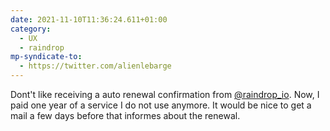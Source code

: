 ```yaml
---
date: 2021-11-10T11:36:24.611+01:00
category:
  - UX
  - raindrop
mp-syndicate-to:
  - https://twitter.com/alienlebarge
---
```

Dont't like receiving a auto renewal confirmation from [@raindrop_io](https://twitter.com/raindrop_io). Now, I paid one year of a service I do not use anymore. It would be nice to get a mail a few days before that informes about the renewal.
